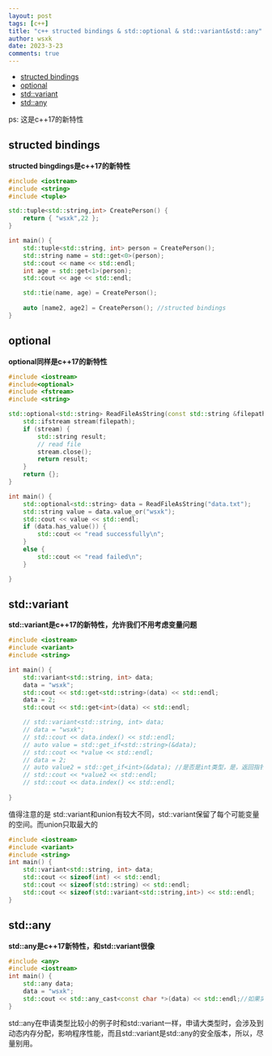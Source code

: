 ```yaml
---
layout: post
tags: [c++]
title: "c++ structed bindings & std::optional & std::variant&std::any"
author: wsxk
date: 2023-3-23
comments: true
---
```


- [structed bindings](#structed-bindings)
- [optional](#optional)
- [std::variant](#stdvariant)
- [std::any](#stdany)


<!-- Google tag (gtag.js) -->
<script async src="https://www.googletagmanager.com/gtag/js?id=G-C22S5YSYL7"></script>
<script>
  window.dataLayer = window.dataLayer || [];
  function gtag(){dataLayer.push(arguments);}
  gtag('js', new Date());

  gtag('config', 'G-C22S5YSYL7');
</script>

ps: 这是c++17的新特性<br>

## structed bindings<br>
**structed bingdings是c++17的新特性**<br>
```c++
#include <iostream>
#include <string>
#include <tuple>

std::tuple<std::string,int> CreatePerson() {
	return { "wsxk",22 };
}

int main() {
	std::tuple<std::string, int> person = CreatePerson();
	std::string name = std::get<0>(person);
	std::cout << name << std::endl;
	int age = std::get<1>(person);
	std::cout << age << std::endl;

	std::tie(name, age) = CreatePerson();
	
	auto [name2, age2] = CreatePerson(); //structed bindings
}
```

## optional<br>
**optional同样是c++17的新特性**<br>
```c++
#include <iostream>
#include<optional>
#include <fstream>
#include <string>

std::optional<std::string> ReadFileAsString(const std::string &filepath) {
	std::ifstream stream(filepath);
	if (stream) {
		std::string result;
		// read file
		stream.close();
		return result;
	}
	return {};
}

int main() {
	std::optional<std::string> data = ReadFileAsString("data.txt");
	std::string value = data.value_or("wsxk");
	std::cout << value << std::endl;
	if (data.has_value()) {
		std::cout << "read successfully\n";
	}
	else {
		std::cout << "read failed\n";
	}

}
```

## std::variant<br>
**std::variant是c++17的新特性，允许我们不用考虑变量问题**<br>
```c++
#include <iostream>
#include <variant>
#include <string>

int main() {
	std::variant<std::string, int> data;
	data = "wsxk";
	std::cout << std::get<std::string>(data) << std::endl;
	data = 2;
	std::cout << std::get<int>(data) << std::endl;

	// std::variant<std::string, int> data;
	// data = "wsxk";
	// std::cout << data.index() << std::endl;
	// auto value = std::get_if<std::string>(&data);
	// std::cout << *value << std::endl;
	// data = 2;
	// auto value2 = std::get_if<int>(&data); //是否是int类型，是，返回指针；否，返回0
	// std::cout << *value2 << std::endl;
	// std::cout << data.index() << std::endl;
	
}
```
值得注意的是 std::variant和union有较大不同，std::variant保留了每个可能变量的空间。而union只取最大的<br>
```c++
#include <iostream>
#include <variant>
#include <string>
int main() {
	std::variant<std::string, int> data;
	std::cout << sizeof(int) << std::endl;
	std::cout << sizeof(std::string) << std::endl;
	std::cout << sizeof(std::variant<std::string,int>) << std::endl;
}
```


## std::any<br>
**std::any是c++17新特性，和std::variant很像**<br>
```c++
#include <any>
#include <iostream>
int main() {
	std::any data;
	data = "wsxk";
	std::cout << std::any_cast<const char *>(data) << std::endl;//如果实际data中并不是你想要的数据，会抛出异常
}
```
std::any在申请类型比较小的例子时和std::variant一样，申请大类型时，会涉及到动态内存分配，影响程序性能，而且std::variant是std::any的安全版本，所以，尽量别用。<br>